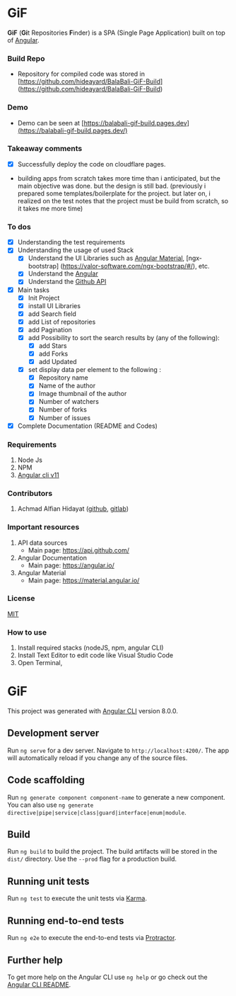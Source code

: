 # GiF #
**GiF** (**Gi**t Repositories **F**inder) is a SPA (Single Page Application) 
built on top of [Angular](https://angular.io).

### Build Repo 
- Repository for compiled code was stored in [https://github.com/hideayard/BalaBali-GiF-Build] (https://github.com/hideayard/BalaBali-GiF-Build)

### Demo
- Demo can be seen at [https://balabali-gif-build.pages.dev](https://balabali-gif-build.pages.dev/)

### Takeaway comments ###
- [x] Successfully deploy the code on cloudflare pages.
- building apps from scratch takes more time than i anticipated, but the main objective was done. but the design is still bad. (previously i prepared some templates/boilerplate for the project. but later on, i realized on the test notes that the project must be build from scratch, so it takes me more time)
### To dos 
- [x] Understanding the test requirements
- [x] Understanding the usage of used Stack
    - [x] Understand the UI Libraries such as [Angular Material](https://material.angular.io/), [ngx-bootstrap] (https://valor-software.com/ngx-bootstrap/#/), etc.
    - [x] Understand the [Angular](https://angular.io)
    - [x] Understand the [Github API](https://api.github.com/)
- [x] Main tasks
    - [x] Init Project
    - [x] install UI Libraries
    - [x] add Search field
    - [x] add List of repositories  
    - [x] add Pagination
    - [x] add Possibility to sort the search results by (any of the following):
        - [x] add Stars
        - [x] add Forks
        - [x] add Updated
    - [x] set display data per element to the following : 
        - [x] Repository name
        - [x] Name of the author
        - [x] Image thumbnail of the author
        - [x] Number of watchers
        - [x] Number of forks
        - [x] Number of issues
- [x] Complete Documentation (README and Codes)

### Requirements 
1. Node Js
2. NPM 
3. [Angular cli v11](https://github.com/TeskaLabs/asab)

### Contributors 
1. Achmad Alfian Hidayat 
([github](https://github.com/hideayard), 
[gitlab](https://gitlab.com/hideayard))

### Important resources 
1. API data sources
    - Main page: https://api.github.com/
2. Angular Documentation
    - Main page: https://angular.io/
3. Angular Material
    - Main page: https://material.angular.io/
### License 
[MIT](https://choosealicense.com/licenses/mit/)

### How to use 
1. Install required stacks (nodeJS, npm, angular CLI)
2. Install Text Editor to edit code like Visual Studio Code
3. Open Terminal, 
# GiF 

This project was generated with [Angular CLI](https://github.com/angular/angular-cli) version 8.0.0.

## Development server

Run `ng serve` for a dev server. Navigate to `http://localhost:4200/`. The app will automatically reload if you change any of the source files.

## Code scaffolding

Run `ng generate component component-name` to generate a new component. You can also use `ng generate directive|pipe|service|class|guard|interface|enum|module`.

## Build

Run `ng build` to build the project. The build artifacts will be stored in the `dist/` directory. Use the `--prod` flag for a production build.

## Running unit tests

Run `ng test` to execute the unit tests via [Karma](https://karma-runner.github.io).

## Running end-to-end tests

Run `ng e2e` to execute the end-to-end tests via [Protractor](http://www.protractortest.org/).

## Further help

To get more help on the Angular CLI use `ng help` or go check out the [Angular CLI README](https://github.com/angular/angular-cli/blob/master/README.md).

